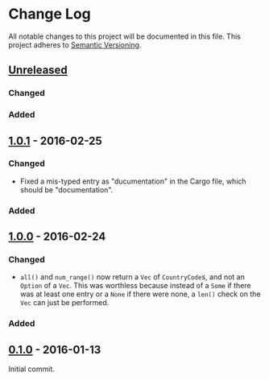 # Change Log
All notable changes to this project will be documented in this file.
This project adheres to [Semantic Versioning](http://semver.org/).

## [Unreleased]

### Changed

### Added


## [1.0.1] - 2016-02-25

### Changed

- Fixed a mis-typed entry as "ducumentation" in the Cargo file, which should be
  "documentation".

### Added


## [1.0.0] - 2016-02-24

### Changed

- `all()` and `num_range()` now return a `Vec` of `CountryCode`s, and not an
  `Option` of a `Vec`. This was worthless because instead of a `Some` if there
  was at least one entry or a `None` if there were none, a `len()` check on the
  `Vec` can just be performed.

### Added


## [0.1.0] - 2016-01-13

Initial commit.


[Unreleased]: https://github.com/zeyla/iso3166-1.rs/compare/v1.0.0...HEAD
[1.0.1]: https://github.com/zeyla/iso3166-1.rs/compare/v1.0.0...v1.0.1
[1.0.0]: https://github.com/zeyla/iso3166-1.rs/compare/v0.1.0...v1.0.0
[0.1.0]: https://github.com/zeyla/iso3166-1.rs/compare/b44021c...v0.1.0
